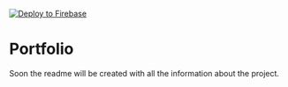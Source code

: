 [![Deploy to Firebase](https://github.com/amrohan/Portfolio/actions/workflows/firebase-hosting-merge.yml/badge.svg)](https://github.com/amrohan/Portfolio/actions/workflows/firebase-hosting-merge.yml)

# Portfolio
 Soon the readme will be created with all the information about the project.
